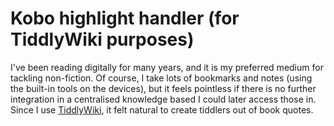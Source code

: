 # Kobo highlight handler (for TiddlyWiki purposes)

I've been reading digitally for many years, and it is my preferred medium for tackling non-fiction. Of course, I take lots of bookmarks and notes (using the built-in tools on the devices), but it feels pointless if there is no further integration in a centralised knowledge based I could later access those in. Since I use [TiddlyWiki](https://tiddlywiki.com), it felt natural to create tiddlers out of book quotes.

